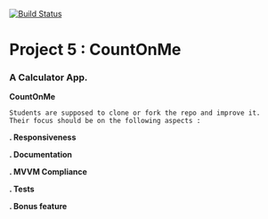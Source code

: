 [![Build Status](https://travis-ci.com/fabricetiennette/Projet_CountOnMe.svg?branch=master)](https://travis-ci.com/fabricetiennette/Projet_CountOnMe)


# Project 5 : CountOnMe

### A Calculator App.

**CountOnMe**

    Students are supposed to clone or fork the repo and improve it. 
    Their focus should be on the following aspects :

**. Responsiveness**

**. Documentation**

**. MVVM Compliance**

**. Tests**

**. Bonus feature**
